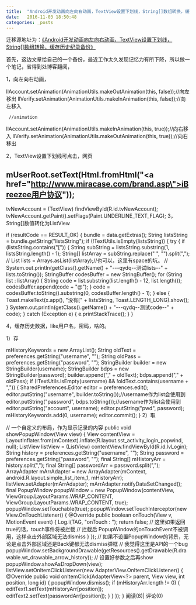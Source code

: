 ```yaml
---
title:  "Android开发动画向左向右动画，TextView设置下划线，String[]数组转换，缓存历史纪录备份"
date:   2016-11-03 18:50:48
categories: _posts
---
```



迁移源地址为：<a href="http://bgwan.blog.163.com/blog/static/239301016201610353813977/">《Android开发动画向左向右动画，TextView设置下划线，String[]数组转换，缓存历史纪录备份》</a>

首先，这边文章给自己的一个备份，最近工作太久发现记忆力有所下降，所以做一个笔记，省得到处博客翻阅，

1，向左向右动画，


   llAccount.setAnimation(AnimationUtils.makeOutAnimation(this, false));//向左移出
    llVerify.setAnimation(AnimationUtils.makeInAnimation(this, false));//向左移入


     //animation
   llAccount.setAnimation(AnimationUtils.makeInAnimation(this, true));//向右移入
    llVerify.setAnimation(AnimationUtils.makeOutAnimation(this, true));//向右移出

2，TextView设置下划线可点击，网页

mUserRoot.setText(Html.fromHtml("<a href=\"http://www.miracase.com/brand.asp\">iBreezee用户协议</a>"));
---
tvNewAccount = (TextView) findViewById(R.id.tvNewAccount);
tvNewAccount.getPaint().setFlags(Paint.UNDERLINE_TEXT_FLAG);
3，String[]数值转化为ListView

if (resultCode == RESULT_OK) {
                    bundle = data.getExtras();
                    String listsString = bundle.getString("listsString");
                    if (!TextUtils.isEmpty(listsString)) {
                        try {
                            if (listsString.contains("[")) {
                                String subString = listsString.substring(1, listsString.length() - 1);
                                String[] listArray = subString.replace(" ", "").split(",");
//                List<String> lists = Arrays.asList(listArray);//也可以，这里有space的坑。
//                System.out.println(getClass().getName() + "---qydq--测试lists--" + lists.toString());
                                StringBuffer codesBuffer = new StringBuffer();
                                for (String list : listArray) {
                                    String code = list.substring(list.length() - 12, list.length());
                                    codesBuffer.append(code + "@");
                                }
                                code = codesBuffer.toString().substring(0, codesBuffer.length() - 1);
                            } else {
                                Toast.makeText(x.app(), "没有[" + listsString, Toast.LENGTH_LONG).show();
                            }
                            System.out.println(getClass().getName() + "---qydq--测试code--" + code);
                        } catch (Exception e) {
                            e.printStackTrace();
                        }
                    }





4，缓存历史数据，like用户名，密码，啥的。

1）存

mHistoryKeywords = new ArrayList<String>();
String oldText = preferences.getString("username", "");
String oldPass = preferences.getString("password", "");
StringBuilder builder = new StringBuilder(username);
StringBuilder bdps = new StringBuilder(password);
builder.append("," + oldText);
bdps.append("," + oldPass);
if (!TextUtils.isEmpty(username) && !oldText.contains(username + ",")) {
    SharedPreferences.Editor editor = preferences.edit();
    editor.putString("username", builder.toString());//username作为list会使用到
    editor.putString("password", bdps.toString());//username作为list会使用到
    editor.putString("account", username);
    editor.putString("pwd", password);
    mHistoryKeywords.add(0, username);
    editor.commit();
}
2）取

// 一个自定义的布局，作为显示记录的内容
public void showPopupWindow(View view) {
    View contentView = LayoutInflater.from(mContext).inflate(R.layout.sst_activity_login_popwind, null);
    ListView listView = (ListView) contentView.findViewById(R.id.lvLogin);
    String history = preferences.getString("username", "");
    String password = preferences.getString("password", "");
    final String[] mHistoryArr = history.split(",");
    final String[] passwordArr = password.split(",");
    ArrayAdapter mArrAdapter = new ArrayAdapter<String>(mContext, android.R.layout.simple_list_item_1, mHistoryArr);
    listView.setAdapter(mArrAdapter);
    mArrAdapter.notifyDataSetChanged();
    final PopupWindow popupWindow = new PopupWindow(contentView, ViewGroup.LayoutParams.WRAP_CONTENT, ViewGroup.LayoutParams.WRAP_CONTENT, true);
    popupWindow.setTouchable(true);
    popupWindow.setTouchInterceptor(new View.OnTouchListener() {
        @Override
        public boolean onTouch(View v, MotionEvent event) {
            Log.i(TAG, "onTouch : ");
            return false;
            // 这里如果返回true的话，touch事件将被拦截
            // 拦截后 PopupWindow的onTouchEvent不被调用，这样点击外部区域无法dismiss
        }
    });
    // 如果不设置PopupWindow的背景，无论是点击外部区域还是Back键都无法dismiss弹框
    // 我觉得这里是API的一个bug
    popupWindow.setBackgroundDrawable(getResources().getDrawable(R.drawable.wt_drawable_arrow_history));
    // 设置好参数之后再show
    popupWindow.showAsDropDown(view);
    listView.setOnItemClickListener(new AdapterView.OnItemClickListener() {
        @Override
        public void onItemClick(AdapterView<?> parent, View view, int position, long id) {
            popupWindow.dismiss();
            if (mHistoryArr.length != 0) {
                editText1.setText(mHistoryArr[position]);
                editText2.setText(passwordArr[position]);
            }
        }
    });
}
阅读(8)| 评论(0)